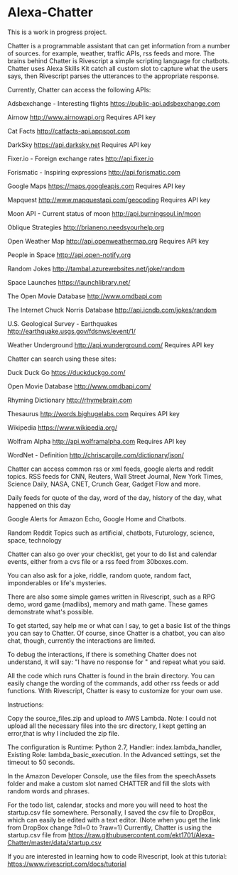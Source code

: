 # Alexa-Chatter

This is a work in progress project.

Chatter is a programmable assistant that can get information from a number of sources. for example, weather, traffic APIs, rss feeds and more.  The brains behind Chatter is Rivescript a simple scripting language for chatbots.  Chatter uses Alexa Skills Kit catch all custom slot to capture what the users says, then Rivescript parses the utterances to the appropriate response.

Currently, Chatter can access the following APIs:

Adsbexchange - Interesting flights https://public-api.adsbexchange.com

Airnow http://www.airnowapi.org Requires API key

Cat Facts http://catfacts-api.appspot.com

DarkSky https://api.darksky.net Requires API key

Fixer.io - Foreign exchange rates http://api.fixer.io

Forismatic - Inspiring expressions http://api.forismatic.com

Google Maps https://maps.googleapis.com Requires API key

Mapquest http://www.mapquestapi.com/geocoding Requires API key

Moon API - Current status of moon http://api.burningsoul.in/moon

Oblique Strategies http://brianeno.needsyourhelp.org

Open Weather Map http://api.openweathermap.org Requires API key

People in Space http://api.open-notify.org

Random Jokes http://tambal.azurewebsites.net/joke/random

Space Launches https://launchlibrary.net/

The Open Movie Database http://www.omdbapi.com

The Internet Chuck Norris Database http://api.icndb.com/jokes/random

U.S. Geological Survey - Earthquakes http://earthquake.usgs.gov/fdsnws/event/1/

Weather Underground http://api.wunderground.com/ Requires API key


Chatter can search using these sites:

Duck Duck Go https://duckduckgo.com/

Open Movie Database http://www.omdbapi.com/

Rhyming Dictionary http://rhymebrain.com

Thesaurus http://words.bighugelabs.com Requires API key

Wikipedia https://www.wikipedia.org/

Wolfram Alpha http://api.wolframalpha.com Requires API key

WordNet - Definition http://chriscargile.com/dictionary/json/

Chatter can access common rss or xml feeds, google alerts and reddit topics.
RSS feeds for CNN, Reuters, Wall Street Journal, New York Times, Science Daily, NASA, CNET, Crunch Gear, Gadget Flow and more.

Daily feeds for quote of the day, word of the day, history of the day, what happened on this day

Google Alerts for Amazon Echo, Google Home and Chatbots.

Random Reddit Topics such as artificial, chatbots, Futurology, science, space, technology

Chatter can also go over your checklist, get your to do list and calendar events, either from a cvs file or a rss feed from 30boxes.com. 

You can also ask for a joke, riddle, random quote, random fact, imponderables or life's mysteries.

There are also some simple games written in Rivescript, such as a RPG demo, word game (madlibs), memory and math game. These games demonstrate what's possible.

To get started, say help me or what can I say, to get a basic list of the things you can say to Chatter.  Of course, since Chatter is a chatbot, you can also chat, though, currently the interactions are limited.

To debug the interactions, if there is something Chatter does not understand, it will say: "I have no response for " and repeat what you said.

All the code which runs Chatter is found in the brain directory.  You can easily change the wording of the commands, add other rss feeds or add functions.  With Rivescript, Chatter is easy to customize for your own use.

Instructions:

Copy the source_files.zip and upload to AWS Lambda. Note: I could not upload all the necessary files into the src directory, I kept getting an error,that is why I included the zip file.

The configuration is Runtime: Python 2.7, Handler: index.lambda_handler, Existing Role: lambda_basic_execution. In the Advanced settings, set the timeout to 50 seconds.

In the Amazon Developer Console, use the files from the speechAssets folder and make a custom slot named CHATTER and fill the slots with random words and phrases.

For the todo list, calendar, stocks and more you will need to host the startup.csv file somewhere. Personally, I saved the csv file to DropBox, which can easily be edited with a text editor. (Note when you get the link from DropBox change ?dl=0 to ?raw=1)  Currently, Chatter is using the startup.csv file from https://raw.githubusercontent.com/ekt1701/Alexa-Chatter/master/data/startup.csv

If you are interested in learning how to code Rivescript, look at this tutorial: https://www.rivescript.com/docs/tutorial
